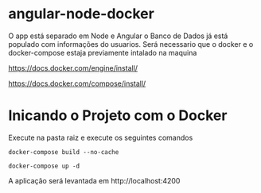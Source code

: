 # angular-node-docker



O app está separado em Node e Angular 
o Banco de Dados já está populado com informações do usuarios.
Será necessario que o docker e o docker-compose estaja previamente intalado na maquina 

https://docs.docker.com/engine/install/

https://docs.docker.com/compose/install/


# Inicando o Projeto com o Docker

Execute  na pasta raiz e execute os seguintes comandos   
```
docker-compose build --no-cache
```
```
docker-compose up -d
```



A aplicação será levantada em http://localhost:4200


